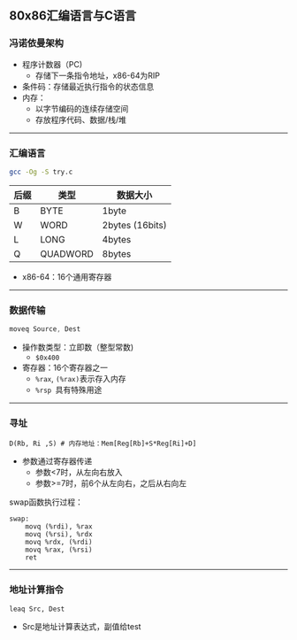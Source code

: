 ## 80x86汇编语言与C语言

### 冯诺依曼架构

- 程序计数器（PC)
  - 存储下一条指令地址，x86-64为RIP
- 条件码：存储最近执行指令的状态信息
- 内存：
  - 以字节编码的连续存储空间
  - 存放程序代码、数据/栈/堆

---

### 汇编语言

```bash
gcc -Og -S try.c
```

| 后缀 | 类型     | 数据大小        |
| ---- | -------- | --------------- |
| B    | BYTE     | 1byte           |
| W    | WORD     | 2bytes (16bits) |
| L    | LONG     | 4bytes          |
| Q    | QUADWORD | 8bytes          |

- x86-64：16个通用寄存器

---

### 数据传输

```asm
moveq Source, Dest
```

- 操作数类型：立即数（整型常数)
  - `$0x400`
- 寄存器：16个寄存器之一
  - `%rax`, `(%rax)`表示存入内存
  - `%rsp `具有特殊用途

---

### 寻址

```
D(Rb, Ri ,S) # 内存地址：Mem[Reg[Rb]+S*Reg[Ri]+D]
```

- 参数通过寄存器传递
  - 参数<7时，从左向右放入
  - 参数>=7时，前6个从左向右，之后从右向左

swap函数执行过程：

```
swap:
    movq (%rdi), %rax
    movq (%rsi), %rdx
    movq %rdx, (%rdi)
    movq %rax, (%rsi)
    ret
```

---

### 地址计算指令

```
leaq Src, Dest
```

- Src是地址计算表达式，副值给test
